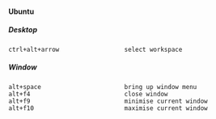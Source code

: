 #### Ubuntu

##### Desktop

    ctrl+alt+arrow                  select workspace

##### Window

    alt+space                       bring up window menu
    alt+f4                          close window
    alt+f9                          minimise current window
    alt+f10                         maximise current window
